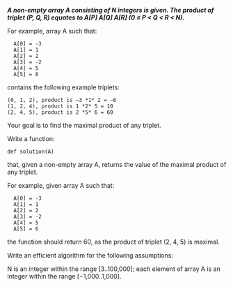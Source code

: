 ***A non-empty array A consisting of N integers is given. The product of triplet (P, Q, R) equates to A[P] *A[Q]* A[R] (0 ≤ P < Q < R < N).***

For example, array A such that:
```
  A[0] = -3
  A[1] = 1
  A[2] = 2
  A[3] = -2
  A[4] = 5
  A[5] = 6
```
contains the following example triplets:
```
(0, 1, 2), product is −3 *1* 2 = −6
(1, 2, 4), product is 1 *2* 5 = 10
(2, 4, 5), product is 2 *5* 6 = 60
```
Your goal is to find the maximal product of any triplet.

Write a function:
```
def solution(A)
```
that, given a non-empty array A, returns the value of the maximal product of any triplet.

For example, given array A such that:
```
  A[0] = -3
  A[1] = 1
  A[2] = 2
  A[3] = -2
  A[4] = 5
  A[5] = 6
```
the function should return 60, as the product of triplet (2, 4, 5) is maximal.

Write an efficient algorithm for the following assumptions:

N is an integer within the range [3..100,000];
each element of array A is an integer within the range [−1,000..1,000].
